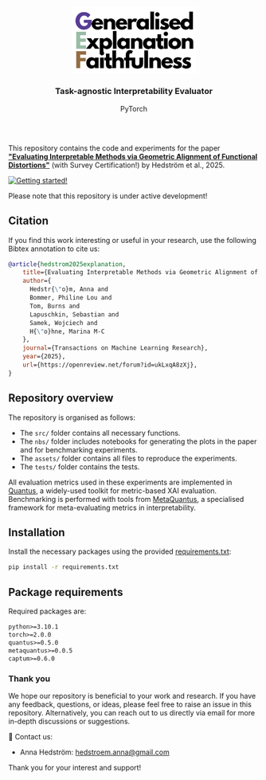 <br/><br/>
<p align="center">
  <img width="250" src="https://github.com/annahedstroem/GEF/blob/52092119790e4666ee364189f16c38a5fa73eb60/logo.png">
<h3 align="center"><b>Task-agnostic Interpretability Evaluator</b></h3>
<p align="center">PyTorch</p>
<br/><br/>

This repository contains the code and experiments for the paper **["Evaluating Interpretable Methods via Geometric Alignment of Functional Distortions"](https://openreview.net/pdf?id=ukLxqA8zXj)** (with Survey Certification!) by Hedström et al., 2025. 

[![Getting started!](https://colab.research.google.com/assets/colab-badge.svg)](anonymous)
<!--![Python version](https://img.shields.io/badge/python-3.7%20%7C%203.8%20%7C%203.9%20%7C%203.10%20%7C%203.11-blue.svg)-->
<!--[![Code style: black](https://img.shields.io/badge/code%20style-black-000000.svg)](https://github.com/psf/black)-->
<!--[![PyPI version](https://badge.fury.io/py/metaquantus.svg)](https://badge.fury.io/py/metaquantus)-->
<!--[![Python package](https://github.com/annahedstroem/MetaQuantus/actions/workflows/python-publish.yml/badge.svg)](https://github.com/annahedstroem/MetaQuantus/actions/workflows/python-publish.yml/badge.svg)-->
<!--[![Launch Tutorials](https://mybinder.org/badge_logo.svg)](anonymous)-->

Please note that this repository is under active development!

## Citation

If you find this work interesting or useful in your research, use the following Bibtex annotation to cite us:

```bibtex
@article{hedstrom2025explanation,
    title={Evaluating Interpretable Methods via Geometric Alignment of Functional Distortions},
    author={
      Hedstr{\"o}m, Anna and
      Bommer, Philine Lou and
      Tom, Burns and
      Lapuschkin, Sebastian and
      Samek, Wojciech and
      H{\"o}hne, Marina M-C
    },
    journal={Transactions on Machine Learning Research},
    year={2025},
    url={https://openreview.net/forum?id=ukLxqA8zXj},
}
```

<!--This work has been published ...........-->

## Repository overview

The repository is organised as follows:
- The `src/` folder contains all necessary functions.
- The `nbs/` folder includes notebooks for generating the plots in the paper and for benchmarking experiments.
- The `assets/` folder contains all files to reproduce the experiments.
- The `tests/` folder contains the tests.

All evaluation metrics used in these experiments are implemented in [Quantus](https://github.com/understandable-machine-intelligence-lab/Quantus), a widely-used toolkit for metric-based XAI evaluation. Benchmarking is performed with tools from [MetaQuantus](https://github.com/annahedstroem/MetaQuantus/), a specialised framework for meta-evaluating metrics in interpretability.

<!--
## Paper highlights 📚

</p>
<p align="center">
  <img width="800" src="https://github.com/annahedstroem/GEF/blob/bab5fd3d3e3c916028ec3a7719cb9720dc7e2e7b/algorithm.png"> 
</p>


Overview of the three-step GEF evaluation method (Algo. 1) for estimating GEF (Def. 5). 
1. First, model parameter scaling is performed to obtain a perturbed model used for evaluation.
2. Second, model and explanation distortions are computed, with the pullback operation. By integrating along the path, as represented by the blue and red areas, we capture the continuous changes in the explanation, providing a more comprehensive measure of how perturbations affect the explanation.
3. Third, distortion vectors are constructed and correlated to obtain a final GEF quality estimate.
-->

## Installation

Install the necessary packages using the provided [requirements.txt](https://annahedstroem/gef/blob/main/requirements.txt):

```bash
pip install -r requirements.txt
```

## Package requirements 

Required packages are:

```setup
python>=3.10.1
torch>=2.0.0
quantus>=0.5.0
metaquantus>=0.0.5
captum>=0.6.0
```

### Thank you

We hope our repository is beneficial to your work and research. If you have any feedback, questions, or ideas, please feel free to raise an issue in this repository. Alternatively, you can reach out to us directly via email for more in-depth discussions or suggestions. 

📧 Contact us: 
- Anna Hedström: [hedstroem.anna@gmail.com](mailto:hedstroem.anna@gmail.com)

Thank you for your interest and support!


